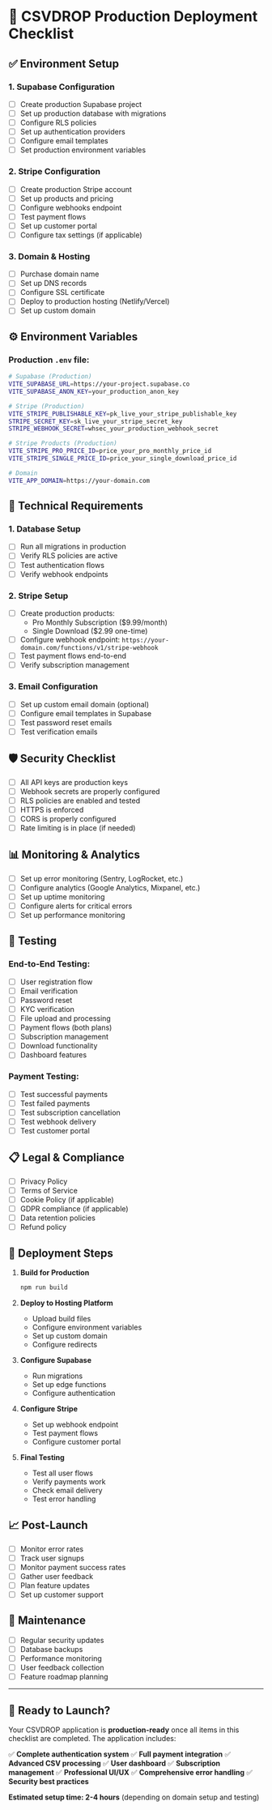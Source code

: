 # 🚀 CSVDROP Production Deployment Checklist

## ✅ **Environment Setup**

### 1. **Supabase Configuration**
- [ ] Create production Supabase project
- [ ] Set up production database with migrations
- [ ] Configure RLS policies
- [ ] Set up authentication providers
- [ ] Configure email templates
- [ ] Set production environment variables

### 2. **Stripe Configuration**
- [ ] Create production Stripe account
- [ ] Set up products and pricing
- [ ] Configure webhooks endpoint
- [ ] Test payment flows
- [ ] Set up customer portal
- [ ] Configure tax settings (if applicable)

### 3. **Domain & Hosting**
- [ ] Purchase domain name
- [ ] Set up DNS records
- [ ] Configure SSL certificate
- [ ] Deploy to production hosting (Netlify/Vercel)
- [ ] Set up custom domain

## ⚙️ **Environment Variables**

### Production `.env` file:
```bash
# Supabase (Production)
VITE_SUPABASE_URL=https://your-project.supabase.co
VITE_SUPABASE_ANON_KEY=your_production_anon_key

# Stripe (Production)
VITE_STRIPE_PUBLISHABLE_KEY=pk_live_your_stripe_publishable_key
STRIPE_SECRET_KEY=sk_live_your_stripe_secret_key
STRIPE_WEBHOOK_SECRET=whsec_your_production_webhook_secret

# Stripe Products (Production)
VITE_STRIPE_PRO_PRICE_ID=price_your_pro_monthly_price_id
VITE_STRIPE_SINGLE_PRICE_ID=price_your_single_download_price_id

# Domain
VITE_APP_DOMAIN=https://your-domain.com
```

## 🔧 **Technical Requirements**

### 1. **Database Setup**
- [ ] Run all migrations in production
- [ ] Verify RLS policies are active
- [ ] Test authentication flows
- [ ] Verify webhook endpoints

### 2. **Stripe Setup**
- [ ] Create production products:
  - Pro Monthly Subscription ($9.99/month)
  - Single Download ($2.99 one-time)
- [ ] Configure webhook endpoint: `https://your-domain.com/functions/v1/stripe-webhook`
- [ ] Test payment flows end-to-end
- [ ] Verify subscription management

### 3. **Email Configuration**
- [ ] Set up custom email domain (optional)
- [ ] Configure email templates in Supabase
- [ ] Test password reset emails
- [ ] Test verification emails

## 🛡️ **Security Checklist**

- [ ] All API keys are production keys
- [ ] Webhook secrets are properly configured
- [ ] RLS policies are enabled and tested
- [ ] HTTPS is enforced
- [ ] CORS is properly configured
- [ ] Rate limiting is in place (if needed)

## 📊 **Monitoring & Analytics**

- [ ] Set up error monitoring (Sentry, LogRocket, etc.)
- [ ] Configure analytics (Google Analytics, Mixpanel, etc.)
- [ ] Set up uptime monitoring
- [ ] Configure alerts for critical errors
- [ ] Set up performance monitoring

## 🧪 **Testing**

### End-to-End Testing:
- [ ] User registration flow
- [ ] Email verification
- [ ] Password reset
- [ ] KYC verification
- [ ] File upload and processing
- [ ] Payment flows (both plans)
- [ ] Subscription management
- [ ] Download functionality
- [ ] Dashboard features

### Payment Testing:
- [ ] Test successful payments
- [ ] Test failed payments
- [ ] Test subscription cancellation
- [ ] Test webhook delivery
- [ ] Test customer portal

## 📋 **Legal & Compliance**

- [ ] Privacy Policy
- [ ] Terms of Service
- [ ] Cookie Policy (if applicable)
- [ ] GDPR compliance (if applicable)
- [ ] Data retention policies
- [ ] Refund policy

## 🚀 **Deployment Steps**

1. **Build for Production**
   ```bash
   npm run build
   ```

2. **Deploy to Hosting Platform**
   - Upload build files
   - Configure environment variables
   - Set up custom domain
   - Configure redirects

3. **Configure Supabase**
   - Run migrations
   - Set up edge functions
   - Configure authentication

4. **Configure Stripe**
   - Set up webhook endpoint
   - Test payment flows
   - Configure customer portal

5. **Final Testing**
   - Test all user flows
   - Verify payments work
   - Check email delivery
   - Test error handling

## 📈 **Post-Launch**

- [ ] Monitor error rates
- [ ] Track user signups
- [ ] Monitor payment success rates
- [ ] Gather user feedback
- [ ] Plan feature updates
- [ ] Set up customer support

## 🔄 **Maintenance**

- [ ] Regular security updates
- [ ] Database backups
- [ ] Performance monitoring
- [ ] User feedback collection
- [ ] Feature roadmap planning

---

## 🎯 **Ready to Launch?**

Your CSVDROP application is **production-ready** once all items in this checklist are completed. The application includes:

✅ **Complete authentication system**
✅ **Full payment integration**
✅ **Advanced CSV processing**
✅ **User dashboard**
✅ **Subscription management**
✅ **Professional UI/UX**
✅ **Comprehensive error handling**
✅ **Security best practices**

**Estimated setup time: 2-4 hours** (depending on domain setup and testing)